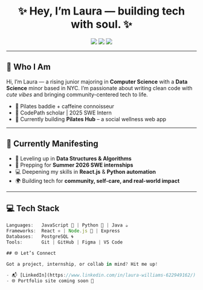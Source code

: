 <h1 align="center">✨ Hey, I’m Laura — building tech with soul. ✨</h1>

<p align="center">
  <img src="https://img.shields.io/badge/JavaScript-💛-F7DF1E?style=for-the-badge&logo=javascript&logoColor=black" />
  <img src="https://img.shields.io/badge/React-💙-61DAFB?style=for-the-badge&logo=react&logoColor=black" />
  <img src="https://img.shields.io/badge/Python-🐍-3776AB?style=for-the-badge&logo=python&logoColor=white" />

</p>

---

## 💅 Who I Am

Hi, I’m Laura — a rising junior majoring in **Computer Science** with a **Data Science** minor based in NYC. I’m passionate about writing clean code with *cute vibes* and bringing community-centered tech to life.  

- 🌸 Pilates baddie + caffeine connoisseur  
- 🧠 CodePath scholar | 2025 SWE Intern  
- 🎨 Currently building **Pilates Hub** – a social wellness web app   

---

## 🚀 Currently Manifesting

- 🧠 Leveling up in **Data Structures & Algorithms**
- 💼 Prepping for **Summer 2026 SWE internships**
- 💻 Deepening my skills in **React.js** & **Python automation**
- 🌍 Building tech for **community, self-care, and real-world impact**

---

## 💻 Tech Stack

```ts
Languages:   JavaScript 💛 | Python 🐍 | Java ☕  
Frameworks:  React ⚛️ | Node.js 🌿 | Express  
Databases:   PostgreSQL 🌀 
Tools:       Git | GitHub | Figma | VS Code

## 🌐 Let’s Connect

Got a project, internship, or collab in mind? Hit me up!

- 📬 [LinkedIn](https://www.linkedin.com/in/laura-williams-622949162/)
- 🌐 Portfolio site coming soon 👀

